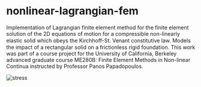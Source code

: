 # nonlinear-lagrangian-fem
Implementation of Lagrangian finite element method for the finite element solution of the 2D equations of motion for a compressible non-linearly elastic solid which obeys the Kirchhoﬀ-St. Venant constitutive law. Models the impact of a rectangular solid on a frictionless rigid foundation. This work was part of a course project for the University of California, Berkeley advanced graduate course ME280B: Finite Element Methods in Non-linear Continua instructed by Professor Panos Papadopoulos.

![stress](https://github.com/user-attachments/assets/f343a8af-75cb-49db-b80d-23e69dde72f6)
